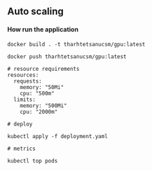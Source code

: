 ## Auto scaling

#### How run the application

```shell
docker build . -t tharhtetsanucsm/gpu:latest

docker push tharhtetsanucsm/gpu:latest

# resource requirements
resources:
  requests:
    memory: "50Mi"
    cpu: "500m"
  limits:
    memory: "500Mi"
    cpu: "2000m"

# deploy 

kubectl apply -f deployment.yaml

# metrics

kubectl top pods
```

